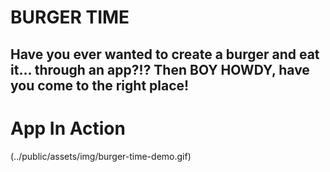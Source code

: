 # BURGER TIME
 
## Have you ever wanted to create a burger and eat it... through an app?!? Then BOY HOWDY, have you come to the right place!

# App In Action
(../public/assets/img/burger-time-demo.gif)